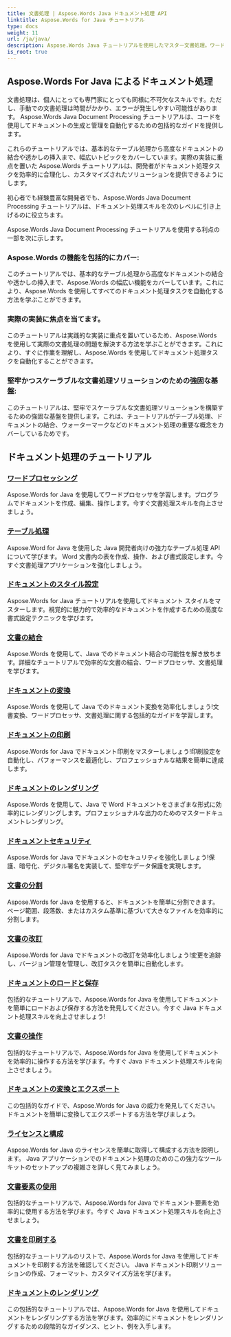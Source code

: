 ```yaml
---
title: 文書処理 | Aspose.Words Java ドキュメント処理 API
linktitle: Aspose.Words for Java チュートリアル
type: docs
weight: 11
url: /ja/java/
description: Aspose.Words Java チュートリアルを使用したマスター文書処理。ワードプロセッサ、表処理、結合などを学びます。ドキュメントタスクを効率的に自動化します。
is_root: true
---
```

## Aspose.Words For Java によるドキュメント処理
文書処理は、個人にとっても専門家にとっても同様に不可欠なスキルです。ただし、手動での文書処理は時間がかかり、エラーが発生しやすい可能性があります。 Aspose.Words Java Document Processing チュートリアルは、コードを使用してドキュメントの生成と管理を自動化するための包括的なガイドを提供します。

これらのチュートリアルでは、基本的なテーブル処理から高度なドキュメントの結合や透かしの挿入まで、幅広いトピックをカバーしています。実際の実装に重点を置いた Aspose.Words チュートリアルは、開発者がドキュメント処理タスクを効率的に合理化し、カスタマイズされたソリューションを提供できるようにします。

初心者でも経験豊富な開発者でも、Aspose.Words Java Document Processing チュートリアルは、ドキュメント処理スキルを次のレベルに引き上げるのに役立ちます。

Aspose.Words Java Document Processing チュートリアルを使用する利点の一部を次に示します。

### Aspose.Words の機能を包括的にカバー: 
このチュートリアルでは、基本的なテーブル処理から高度なドキュメントの結合や透かしの挿入まで、Aspose.Words の幅広い機能をカバーしています。これにより、Aspose.Words を使用してすべてのドキュメント処理タスクを自動化する方法を学ぶことができます。
### 実際の実装に焦点を当てます。 
このチュートリアルは実践的な実装に重点を置いているため、Aspose.Words を使用して実際の文書処理の問題を解決する方法を学ぶことができます。これにより、すぐに作業を理解し、Aspose.Words を使用してドキュメント処理タスクを自動化することができます。
### 堅牢かつスケーラブルな文書処理ソリューションのための強固な基盤:
このチュートリアルは、堅牢でスケーラブルな文書処理ソリューションを構築するための強固な基盤を提供します。これは、チュートリアルがテーブル処理、ドキュメントの結合、ウォーターマークなどのドキュメント処理の重要な概念をカバーしているためです。
## ドキュメント処理のチュートリアル
### [ワードプロセッシング](./word-processing/) 
Aspose.Words for Java を使用してワードプロセッサを学習します。プログラムでドキュメントを作成、編集、操作します。今すぐ文書処理スキルを向上させましょう。
### [テーブル処理](./table-processing/)
Aspose.Word for Java を使用した Java 開発者向けの強力なテーブル処理 API について学びます。 Word 文書内の表を作成、操作、および書式設定します。今すぐ文書処理アプリケーションを強化しましょう。
### [ドキュメントのスタイル設定](./document-styling/)
Aspose.Words for Java チュートリアルを使用してドキュメント スタイルをマスターします。視覚的に魅力的で効率的なドキュメントを作成するための高度な書式設定テクニックを学びます。 
### [文書の結合](./document-merging/)
Aspose.Words を使用して、Java でのドキュメント結合の可能性を解き放ちます。詳細なチュートリアルで効率的な文書の結合、ワードプロセッサ、文書処理を学びます。 
### [ドキュメントの変換](./document-converting/)
Aspose.Words を使用して Java でのドキュメント変換を効率化しましょう!文書変換、ワードプロセッサ、文書処理に関する包括的なガイドを学習します。
### [ドキュメントの印刷](./document-printing/)
Aspose.Words for Java でドキュメント印刷をマスターしましょう!印刷設定を自動化し、パフォーマンスを最適化し、プロフェッショナルな結果を簡単に達成します。
### [ドキュメントのレンダリング](./document-rendering/)
Aspose.Words を使用して、Java で Word ドキュメントをさまざまな形式に効率的にレンダリングします。プロフェッショナルな出力のためのマスタードキュメントレンダリング。
### [ドキュメントセキュリティ](./document-security/)
Aspose.Words for Java でドキュメントのセキュリティを強化しましょう!保護、暗号化、デジタル署名を実装して、堅牢なデータ保護を実現します。 
### [文書の分割](./document-splitting/)
Aspose.Words for Java を使用すると、ドキュメントを簡単に分割できます。ページ範囲、段落数、またはカスタム基準に基づいて大きなファイルを効率的に分割します。
### [文書の改訂](./document-revision/)
Aspose.Words for Java でドキュメントの改訂を効率化しましょう!変更を追跡し、バージョン管理を管理し、改訂タスクを簡単に自動化します。 
### [ドキュメントのロードと保存](./document-loading-and-saving/)
包括的なチュートリアルで、Aspose.Words for Java を使用してドキュメントを簡単にロードおよび保存する方法を発見してください。今すぐ Java ドキュメント処理スキルを向上させましょう!
### [文書の操作](./document-manipulation/)
包括的なチュートリアルで、Aspose.Words for Java を使用してドキュメントを効率的に操作する方法を学びます。今すぐ Java ドキュメント処理スキルを向上させましょう。
### [ドキュメントの変換とエクスポート](./document-conversion-and-export/)
この包括的なガイドで、Aspose.Words for Java の威力を発見してください。ドキュメントを簡単に変換してエクスポートする方法を学びましょう。
### [ライセンスと構成](./licensing-and-configuration/)
Aspose.Words for Java のライセンスを簡単に取得して構成する方法を説明します。 Java アプリケーションでのドキュメント処理のためのこの強力なツールキットのセットアップの複雑さを詳しく見てみましょう。
### [文書要素の使用](./using-document-elements/)
包括的なチュートリアルで、Aspose.Words for Java でドキュメント要素を効率的に使用する方法を学びます。今すぐ Java ドキュメント処理スキルを向上させましょう。
### [文書を印刷する](./printing-documents/)
包括的なチュートリアルのリストで、Aspose.Words for Java を使用してドキュメントを印刷する方法を確認してください。 Java ドキュメント印刷ソリューションの作成、フォーマット、カスタマイズ方法を学びます。
### [ドキュメントのレンダリング](./rendering-documents/)
この包括的なチュートリアルでは、Aspose.Words for Java を使用してドキュメントをレンダリングする方法を学びます。効率的にドキュメントをレンダリングするための段階的なガイダンス、ヒント、例を入手します。